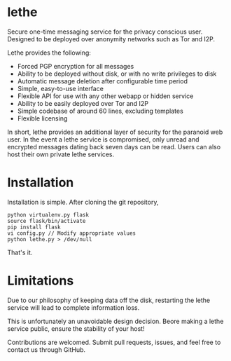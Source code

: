 lethe
=====

Secure one-time messaging service for the privacy conscious user.  Designed to be deployed over anonymity networks such as Tor and I2P.

Lethe provides the following:
+ Forced PGP encryption for all messages
+ Ability to be deployed without disk, or with no write privileges to disk
+ Automatic message deletion after configurable time period
+ Simple, easy-to-use interface
+ Flexible API for use with any other webapp or hidden service
+ Ability to be easily deployed over Tor and I2P
+ Simple codebase of around 60 lines, excluding templates
+ Flexible licensing

In short, lethe provides an additional layer of security for the paranoid web user.  In the event a lethe service is compromised, only unread and encrypted messages dating back seven days can be read.  Users can also host their own private lethe services.

Installation
=====

Installation is simple.  After cloning the git repository,
```
python virtualenv.py flask
source flask/bin/activate
pip install flask
vi config.py // Modify appropriate values
python lethe.py > /dev/null
```

That's it.

Limitations
=====
Due to our philosophy of keeping data off the disk, restarting the lethe service will lead to complete information loss.

This is unfortunately an unavoidable design decision.  Beore making a lethe service public, ensure the stability of your host!

Contributions are welcomed.  Submit pull requests, issues, and feel free to contact us through GitHub.
